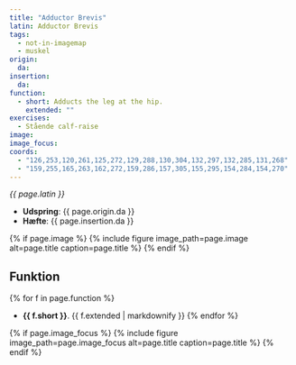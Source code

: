 ```yaml
---
title: "Adductor Brevis"
latin: Adductor Brevis
tags:
  - not-in-imagemap
  - muskel
origin: 
  da: 
insertion: 
  da: 
function: 
  - short: Adducts the leg at the hip.
    extended: ""
exercises:
  - Stående calf-raise
image: 
image_focus: 
coords:
  - "126,253,120,261,125,272,129,288,130,304,132,297,132,285,131,268"
  - "159,255,165,263,162,272,159,286,157,305,155,295,154,284,154,270"
---
```


_{{ page.latin }}_

- **Udspring**: {{ page.origin.da }}
- **Hæfte**: {{ page.insertion.da }}

{% if page.image %}
{% include figure image_path=page.image alt=page.title caption=page.title %}
{% endif %}

## Funktion

{% for f in page.function %}
- **{{ f.short }}**.
  {{ f.extended | markdownify }}
{% endfor %}

{% if page.image_focus %}
{% include figure image_path=page.image_focus alt=page.title caption=page.title %}
{% endif %}
